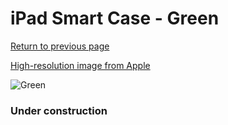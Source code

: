 # iPad Smart Case - Green

[Return to previous page](/ipad_2)

[High-resolution image from Apple](https://store.storeimages.cdn-apple.com/8756/as-images.apple.com/is/MD457?wid=4500&hei=4500&fmt=png)

<div style="width: 384px"><img src="/everysource/MD457.png" alt="Green"></div>

### Under construction
